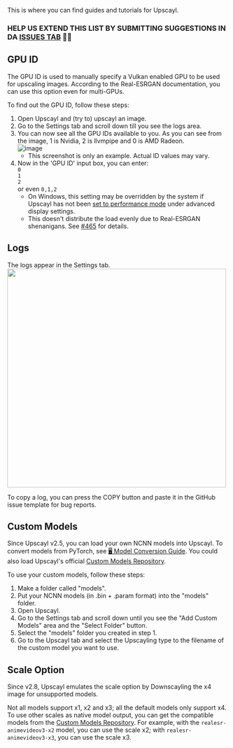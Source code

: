 This is where you can find guides and tutorials for Upscayl. 

### HELP US EXTEND THIS LIST BY SUBMITTING SUGGESTIONS IN DA [ISSUES TAB](https://github.com/upscayl/upscayl/issues) 🙏🏻

## GPU ID
The GPU ID is used to manually specify a Vulkan enabled GPU to be used for upscaling images. According to the Real-ESRGAN documentation, you can use this option even for multi-GPUs.

To find out the GPU ID, follow these steps:
1. Open Upscayl and (try to) upscayl an image.
2. Go to the Settings tab and scroll down till you see the logs area.
3. You can now see all the GPU IDs available to you. As you can see from the image, 1 is Nvidia, 2 is llvmpipe and 0 is AMD Radeon.   
![image](https://github.com/upscayl/upscayl/assets/25067102/23aabc8d-9844-4366-b34b-e6eeb93385c7)
    * This screenshot is only an example. Actual ID values may vary.
4. Now in the 'GPU ID' input box, you can enter:  
`0`   
`1`   
`2`   
or even `0,1,2`
    * On Windows, this setting may be overridden by the system if Upscayl has not been [set to performance mode](https://youtube.com/watch?v=sxvs6qYHJmc) under advanced display settings.
    * This doesn't distribute the load evenly due to Real-ESRGAN shenanigans. See [#465](upscayl/upscayl/issues/465) for details.

## Logs
The logs appear in the Settings tab.   
<img src="https://github.com/upscayl/upscayl/assets/25067102/ae8975b9-39d3-43a7-8ab5-435b42a67e6e" height="500px" />

To copy a log, you can press the COPY button and paste it in the GitHub issue template for bug reports.

## Custom Models
Since Upscayl v2.5, you can load your own NCNN models into Upscayl. To convert models from PyTorch, see [🖥️ Model Conversion Guide](../%F0%9F%96%A5%EF%B8%8F-Model-Conversion-%E2%80%90-Create-more-AI-models!). You could also load Upscayl's official [Custom Models Repository](https://github.com/upscayl/custom-models).

To use your custom models, follow these steps:
1. Make a folder called "models".
2. Put your NCNN models (in .bin + .param format) into the "models" folder.
3. Open Upscayl.
4. Go to the Settings tab and scroll down until you see the "Add Custom Models" area and the "Select Folder" button.
5. Select the "models" folder you created in step 1.
6. Go to the Upscayl tab and select the Upscayling type to the filename of the custom model you want to use.

## Scale Option
Since v2.8, Upscayl emulates the scale option by Downscayling the x4 image for unsupported models.

Not all models support x1, x2 and x3; all the default models only support x4. To use other scales as native model output, you can get the compatible models from the [Custom Models Repository](https://github.com/upscayl/custom-models). For example, with the `realesr-animevideov3-x2` model, you can use the scale x2; with `realesr-animevideov3-x3`, you can use the scale x3.
